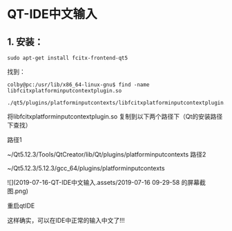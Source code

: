 # QT-IDE中文输入

## 1. 安装：

```shell
sudo apt-get install fcitx-frontend-qt5
```

找到：

```shell
colby@pc:/usr/lib/x86_64-linux-gnu$ find -name libfcitxplatforminputcontextplugin.so

./qt5/plugins/platforminputcontexts/libfcitxplatforminputcontextplugin.so
```



将libfcitxplatforminputcontextplugin.so 复制到以下两个路径下（Qt的安装路径下查找）

路径1

~/Qt5.12.3/Tools/QtCreator/lib/Qt/plugins/platforminputcontexts
路径2

~/Qt5.12.3/5.12.3/gcc_64/plugins/platforminputcontexts

![](2019-07-16-QT-IDE中文输入.assets/2019-07-16 09-29-58 的屏幕截图.png)

重启qtIDE

这样确实，可以在IDE中正常的输入中文了!!!

